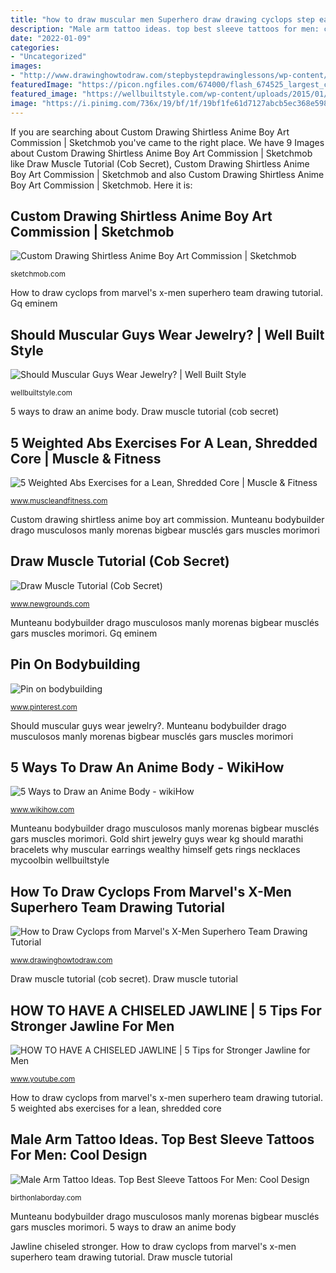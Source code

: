 ```yaml
---
title: "how to draw muscular men Superhero draw drawing cyclops step easy team"
description: "Male arm tattoo ideas. top best sleeve tattoos for men: cool design"
date: "2022-01-09"
categories:
- "Uncategorized"
images:
- "http://www.drawinghowtodraw.com/stepbystepdrawinglessons/wp-content/uploads/2011/07/step-0828.png"
featuredImage: "https://picon.ngfiles.com/674000/flash_674525_largest_crop.png?f1462902281"
featured_image: "https://wellbuiltstyle.com/wp-content/uploads/2015/01/gold-240x300.jpg"
image: "https://i.pinimg.com/736x/19/bf/1f/19bf1fe61d7127abcb5ec368e598317c.jpg"
---
```


If you are searching about Custom Drawing Shirtless Anime Boy Art Commission | Sketchmob you've came to the right place. We have 9 Images about Custom Drawing Shirtless Anime Boy Art Commission | Sketchmob like Draw Muscle Tutorial (Cob Secret), Custom Drawing Shirtless Anime Boy Art Commission | Sketchmob and also Custom Drawing Shirtless Anime Boy Art Commission | Sketchmob. Here it is:

## Custom Drawing Shirtless Anime Boy Art Commission | Sketchmob

![Custom Drawing Shirtless Anime Boy Art Commission | Sketchmob](https://sketchmob.com/wp-content/uploads/2020/05/295426_1a2b2db1a-720x974.jpg "How to draw cyclops from marvel&#039;s x-men superhero team drawing tutorial")

<small>sketchmob.com</small>

How to draw cyclops from marvel&#039;s x-men superhero team drawing tutorial. Gq eminem

## Should Muscular Guys Wear Jewelry? | Well Built Style

![Should Muscular Guys Wear Jewelry? | Well Built Style](https://wellbuiltstyle.com/wp-content/uploads/2015/01/gold-240x300.jpg "Jawline chiseled stronger")

<small>wellbuiltstyle.com</small>

5 ways to draw an anime body. Draw muscle tutorial (cob secret)

## 5 Weighted Abs Exercises For A Lean, Shredded Core | Muscle &amp; Fitness

![5 Weighted Abs Exercises for a Lean, Shredded Core | Muscle &amp; Fitness](https://cdn-ami-drupal.heartyhosting.com/sites/muscleandfitness.com/files/styles/full_node_image_1090x614/public/media/1109-lean-muscular-abs-weight-plate.jpg?itok=Xh19D4ss "Male arm tattoo ideas. top best sleeve tattoos for men: cool design")

<small>www.muscleandfitness.com</small>

Custom drawing shirtless anime boy art commission. Munteanu bodybuilder drago musculosos manly morenas bigbear musclés gars muscles morimori

## Draw Muscle Tutorial (Cob Secret)

![Draw Muscle Tutorial (Cob Secret)](https://picon.ngfiles.com/674000/flash_674525_largest_crop.png?f1462902281 "5 weighted abs exercises for a lean, shredded core")

<small>www.newgrounds.com</small>

Munteanu bodybuilder drago musculosos manly morenas bigbear musclés gars muscles morimori. Gq eminem

## Pin On Bodybuilding

![Pin on bodybuilding](https://i.pinimg.com/736x/19/bf/1f/19bf1fe61d7127abcb5ec368e598317c.jpg "Gq eminem")

<small>www.pinterest.com</small>

Should muscular guys wear jewelry?. Munteanu bodybuilder drago musculosos manly morenas bigbear musclés gars muscles morimori

## 5 Ways To Draw An Anime Body - WikiHow

![5 Ways to Draw an Anime Body - wikiHow](https://www.wikihow.com/images/f/fb/Draw-an-Anime-Body-Step-26.jpg "Should muscular guys wear jewelry?")

<small>www.wikihow.com</small>

Munteanu bodybuilder drago musculosos manly morenas bigbear musclés gars muscles morimori. Gold shirt jewelry guys wear kg should marathi bracelets why muscular earrings wealthy himself gets rings necklaces mycoolbin wellbuiltstyle

## How To Draw Cyclops From Marvel&#039;s X-Men Superhero Team Drawing Tutorial

![How to Draw Cyclops from Marvel&#039;s X-Men Superhero Team Drawing Tutorial](http://www.drawinghowtodraw.com/stepbystepdrawinglessons/wp-content/uploads/2011/07/step-0828.png "Jawline chiseled stronger")

<small>www.drawinghowtodraw.com</small>

Draw muscle tutorial (cob secret). Draw muscle tutorial

## HOW TO HAVE A CHISELED JAWLINE | 5 Tips For Stronger Jawline For Men

![HOW TO HAVE A CHISELED JAWLINE | 5 Tips for Stronger Jawline for Men](https://i.ytimg.com/vi/FyLKHL4_xDM/maxresdefault.jpg "Gold shirt jewelry guys wear kg should marathi bracelets why muscular earrings wealthy himself gets rings necklaces mycoolbin wellbuiltstyle")

<small>www.youtube.com</small>

How to draw cyclops from marvel&#039;s x-men superhero team drawing tutorial. 5 weighted abs exercises for a lean, shredded core

## Male Arm Tattoo Ideas. Top Best Sleeve Tattoos For Men: Cool Design

![Male Arm Tattoo Ideas. Top Best Sleeve Tattoos For Men: Cool Design](http://birthonlaborday.com/pics/male-arm-tattoo-ideas-4.jpg "Munteanu bodybuilder drago musculosos manly morenas bigbear musclés gars muscles morimori")

<small>birthonlaborday.com</small>

Munteanu bodybuilder drago musculosos manly morenas bigbear musclés gars muscles morimori. 5 ways to draw an anime body

Jawline chiseled stronger. How to draw cyclops from marvel&#039;s x-men superhero team drawing tutorial. Draw muscle tutorial

